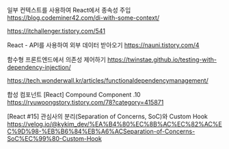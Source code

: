 일부 컨텍스트를 사용하여 React에서 종속성 주입
https://blog.codeminer42.com/di-with-some-context/

https://itchallenger.tistory.com/541

React - API를 사용하여 외부 데이터 받아오기
https://nauni.tistory.com/4

함수형 프론트엔드에서 의존성 제어하기
https://twinstae.github.io/testing-with-dependency-injection/

https://tech.wonderwall.kr/articles/functionaldependencymanagement/

합성 컴포넌트 [React] Compound Component .10
https://ryuwoongstory.tistory.com/78?category=415871

[React #15] 관심사의 분리(Separation of Concerns, SoC)와 Custom Hook
https://velog.io/@kykim_dev/%EA%B4%80%EC%8B%AC%EC%82%AC%EC%9D%98-%EB%B6%84%EB%A6%ACSeparation-of-Concerns-SoC%EC%99%80-Custom-Hook
